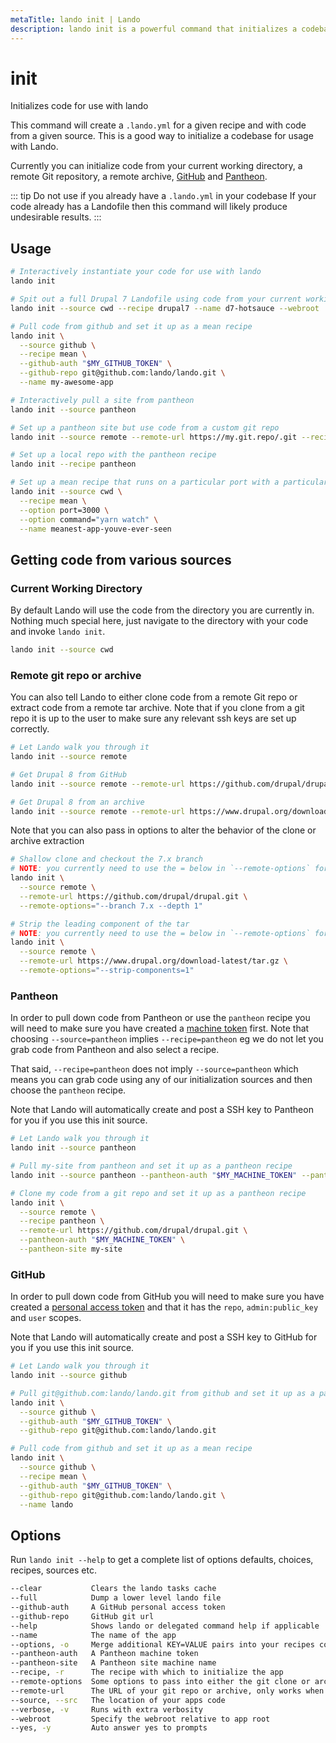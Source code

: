 ```yaml
---
metaTitle: lando init | Lando
description: lando init is a powerful command that initializes a codebase for usage with a Lando recipe, it can pull code from Pantheon, GitHub and other remote sources.
---
```


# init

Initializes code for use with lando

This command will create a `.lando.yml` for a given recipe and with code from a given source. This is a good way to initialize a codebase for usage with Lando.

Currently you can initialize code from your current working directory, a remote Git repository, a remote archive, [GitHub](https://github.com) and [Pantheon](https://pantheon.io).

::: tip Do not use if you already have a `.lando.yml` in your codebase
If your code already has a Landofile then this command will likely produce undesirable results.
:::

## Usage

```bash
# Interactively instantiate your code for use with lando
lando init

# Spit out a full Drupal 7 Landofile using code from your current working directory
lando init --source cwd --recipe drupal7 --name d7-hotsauce --webroot . --full

# Pull code from github and set it up as a mean recipe
lando init \
  --source github \
  --recipe mean \
  --github-auth "$MY_GITHUB_TOKEN" \
  --github-repo git@github.com:lando/lando.git \
  --name my-awesome-app

# Interactively pull a site from pantheon
lando init --source pantheon

# Set up a pantheon site but use code from a custom git repo
lando init --source remote --remote-url https://my.git.repo/.git --recipe pantheon

# Set up a local repo with the pantheon recipe
lando init --recipe pantheon

# Set up a mean recipe that runs on a particular port with a particular command
lando init --source cwd \
  --recipe mean \
  --option port=3000 \
  --option command="yarn watch" \
  --name meanest-app-youve-ever-seen
```

## Getting code from various sources

### Current Working Directory

By default Lando will use the code from the directory you are currently in. Nothing much special here, just navigate to the directory with your code and invoke `lando init`.

```bash
lando init --source cwd
```

### Remote git repo or archive

You can also tell Lando to either clone code from a remote Git repo or extract code from a remote tar archive. Note that if you clone from a git repo it is up to the user to make sure any relevant ssh keys are set up correctly.

```bash
# Let Lando walk you through it
lando init --source remote

# Get Drupal 8 from GitHub
lando init --source remote --remote-url https://github.com/drupal/drupal.git

# Get Drupal 8 from an archive
lando init --source remote --remote-url https://www.drupal.org/download-latest/tar.gz
```

Note that you can also pass in options to alter the behavior of the clone or archive extraction

```bash
# Shallow clone and checkout the 7.x branch
# NOTE: you currently need to use the = below in `--remote-options` for yargs to parse this correctly
lando init \
  --source remote \
  --remote-url https://github.com/drupal/drupal.git \
  --remote-options="--branch 7.x --depth 1"

# Strip the leading component of the tar
# NOTE: you currently need to use the = below in `--remote-options` for yargs to parse this correctly
lando init \
  --source remote \
  --remote-url https://www.drupal.org/download-latest/tar.gz \
  --remote-options="--strip-components=1"
```

### Pantheon

In order to pull down code from Pantheon or use the `pantheon` recipe you will need to make sure you have created a [machine token](https://pantheon.io/docs/machine-tokens/) first. Note that choosing `--source=pantheon` implies `--recipe=pantheon` eg we do not let you grab code from Pantheon and also select a recipe.

That said, `--recipe=pantheon` does not imply `--source=pantheon` which means you can grab code using any of our initialization sources and then choose the `pantheon` recipe.

Note that Lando will automatically create and post a SSH key to Pantheon for you if you use this init source.

```bash
# Let Lando walk you through it
lando init --source pantheon

# Pull my-site from pantheon and set it up as a pantheon recipe
lando init --source pantheon --pantheon-auth "$MY_MACHINE_TOKEN" --pantheon-site my-site

# Clone my code from a git repo and set it up as a pantheon recipe
lando init \
  --source remote \
  --recipe pantheon \
  --remote-url https://github.com/drupal/drupal.git \
  --pantheon-auth "$MY_MACHINE_TOKEN" \
  --pantheon-site my-site
```

### GitHub

In order to pull down code from GitHub you will need to make sure you have created a [personal access token](https://help.github.com/articles/creating-a-personal-access-token-for-the-command-line/) and that it has the `repo`, `admin:public_key` and `user` scopes.

Note that Lando will automatically create and post a SSH key to GitHub for you if you use this init source.

```bash
# Let Lando walk you through it
lando init --source github

# Pull git@github.com:lando/lando.git from github and set it up as a pantheon recipe
lando init \
  --source github \
  --github-auth "$MY_GITHUB_TOKEN" \
  --github-repo git@github.com:lando/lando.git

# Pull code from github and set it up as a mean recipe
lando init \
  --source github \
  --recipe mean \
  --github-auth "$MY_GITHUB_TOKEN" \
  --github-repo git@github.com:lando/lando.git \
  --name lando
```

## Options

Run `lando init --help` to get a complete list of options defaults, choices, recipes, sources etc.

```bash
--clear           Clears the lando tasks cache
--full            Dump a lower level lando file
--github-auth     A GitHub personal access token
--github-repo     GitHub git url
--help            Shows lando or delegated command help if applicable
--name            The name of the app
--options, -o     Merge additional KEY=VALUE pairs into your recipes config
--pantheon-auth   A Pantheon machine token
--pantheon-site   A Pantheon site machine name
--recipe, -r      The recipe with which to initialize the app
--remote-options  Some options to pass into either the git clone or archive extract command
--remote-url      The URL of your git repo or archive, only works when you set source to remote
--source, --src   The location of your apps code
--verbose, -v     Runs with extra verbosity
--webroot         Specify the webroot relative to app root
--yes, -y         Auto answer yes to prompts
```
